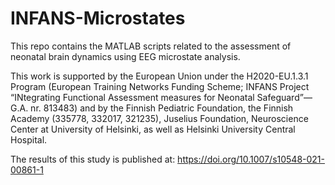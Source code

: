 # INFANS-Microstates
This repo contains the MATLAB scripts related to the assessment of neonatal brain dynamics using EEG microstate analysis.

This work is supported by the European Union under the H2020-EU.1.3.1 Program (European Training Networks Funding Scheme; INFANS Project “INtegrating Functional Assessment measures for Neonatal Safeguard”—G.A. nr. 813483) and by the Finnish Pediatric Foundation, the Finnish Academy (335778, 332017, 321235), Juselius Foundation, Neuroscience Center at University of Helsinki, as well as Helsinki University Central Hospital.

The results of this study is published at: https://doi.org/10.1007/s10548-021-00861-1